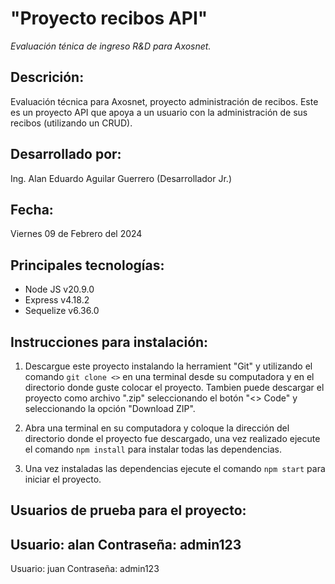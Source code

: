 # "Proyecto recibos API"
*Evaluación ténica de ingreso R&D para Axosnet.*

## Descrición:
Evaluación técnica para Axosnet, proyecto administración de recibos.
Este es un proyecto API que apoya a un usuario con la administración de sus recibos (utilizando un CRUD).

## Desarrollado por:
Ing. Alan Eduardo Aguilar Guerrero (Desarrollador Jr.)

## Fecha:
Viernes 09 de Febrero del 2024

## Principales tecnologías:
* Node JS v20.9.0
* Express v4.18.2
* Sequelize v6.36.0

## Instrucciones para instalación:
1. Descargue este proyecto instalando la herramient "Git" y utilizando el comando `git clone <>` en una terminal desde su computadora y en el directorio donde guste colocar el proyecto. Tambien puede descargar el proyecto como archivo ".zip" seleccionando el botón "<> Code" y seleccionando la opción "Download ZIP".

2. Abra una terminal en su computadora y coloque la dirección del directorio donde el proyecto fue descargado, una vez realizado ejecute el comando `npm install` para instalar todas las dependencias.

3. Una vez instaladas las dependencias ejecute el comando `npm start` para iniciar el proyecto.

## Usuarios de prueba para el proyecto:

Usuario: alan
Contraseña: admin123
---

Usuario: juan
Contraseña: admin123